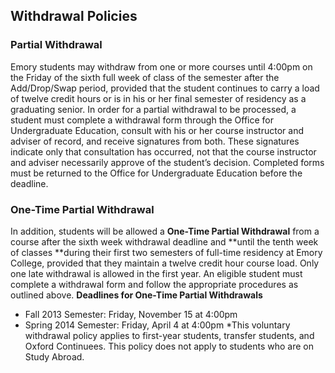 ## Withdrawal Policies
### Partial Withdrawal
Emory students may withdraw from one or more courses until 4:00pm on the Friday of the sixth full week of class of the semester after the Add/Drop/Swap period, provided that the student continues to carry a load of twelve credit hours or is in his or her final semester of residency as a graduating senior. In order for a partial withdrawal to be processed, a student must complete a withdrawal form through the Office for Undergraduate Education, consult with his or her course instructor and adviser of record, and receive signatures from both. These signatures indicate only that consultation has occurred, not that the course instructor and adviser necessarily approve of the student’s decision. Completed forms must be returned to the Office for Undergraduate Education before the deadline.
### One-Time Partial Withdrawal
In addition, students will be allowed a **One-Time Partial Withdrawal** from a course after the sixth week withdrawal deadline and **until the tenth week of classes **during their first two semesters of full-time residency at Emory College, provided that they maintain a twelve credit hour course load. Only one late withdrawal is allowed in the first year. An eligible student must complete a withdrawal form and follow the appropriate procedures as outlined above. 
**Deadlines for One-Time Partial Withdrawals**
- Fall 2013 Semester: Friday, November 15 at 4:00pm
- Spring 2014 Semester: Friday, April 4 at 4:00pm
*This voluntary withdrawal policy applies to first-year students, transfer students, and Oxford Continuees. This policy does not apply to students who are on Study Abroad. 